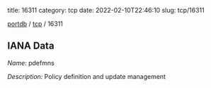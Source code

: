 title: 16311
category: tcp
date: 2022-02-10T22:46:10
slug: tcp/16311

[portdb](/) / [tcp](/category/tcp.html) / 16311


## IANA Data

_Name:_ pdefmns

_Description:_ Policy definition and update management

